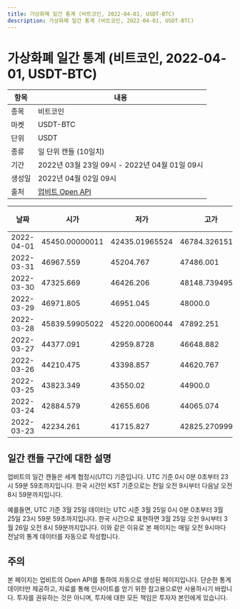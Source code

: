 ```yaml
---
title: 가상화폐 일간 통계 (비트코인, 2022-04-01, USDT-BTC)
description: 가상화폐 일간 통계 (비트코인, 2022-04-01, USDT-BTC)
---
```



가상화폐 일간 통계 (비트코인, 2022-04-01, USDT-BTC)
===

|항목|내용|
|--|--|
|종목|비트코인|
|마켓|USDT-BTC|
|단위|USDT|
|종류|일 단위 캔들 (10일치)|
|기간|2022년 03월 23일 09시 - 2022년 04월 01일 09시|
|생성일|2022년 04월 02일 09시|
|출처|[업비트 Open API](https://docs.upbit.com)|


|날짜|시가|저가|고가|종가|비고|
|--|--|--|--|--|--|
|2022-04-01|45450.00000011|42435.01965524|46784.32615195|46181.558|    |
|2022-03-31|46967.559|45204.767|47486.001|45463.317|    |
|2022-03-30|47325.669|46426.206|48148.73949579|46974.133|    |
|2022-03-29|46971.805|46951.045|48000.0|47325.669|    |
|2022-03-28|45839.59905022|45220.00060044|47892.251|47020.345|    |
|2022-03-27|44377.091|42959.8728|46648.882|46596.865|    |
|2022-03-26|44210.475|43398.857|44620.767|44377.091|    |
|2022-03-25|43823.349|43550.02|44900.0|44210.475|    |
|2022-03-24|42884.579|42655.606|44065.074|43855.485|    |
|2022-03-23|42234.261|41715.827|42825.27099989|42822.076|    |


일간 캔들 구간에 대한 설명
---


업비트의 일간 캔들은 세계 협정시(UTC) 기준입니다. 
UTC 기준 0시 0분 0초부터 23시 59분 59초까지입니다. 
한국 시간인 KST 기준으로는 전일 오전 9시부터 다음날 오전 8시 59분까지입니다. 


예를들면, UTC 기준 3월 25일 데이터는 UTC 시준 3월 25일 0시 0분 0초부터 3월 25일 23시 59분 59초까지입니다. 
한국 시간으로 표현하면 3월 25일 오전 9시부터 3월 26일 오전 8시 59분까지입니다. 
이와 같은 이유로 본 페이지는 매일 오전 9시마다 전날의 통계 데이터를 자동으로 작성합니다. 


주의
---


본 페이지는 업비트의 Open API를 통하여 자동으로 생성된 페이지입니다. 
단순한 통계 데이터만 제공하고, 자료를 통해 인사이트를 얻기 위한 참고용으로만 사용하시기 바랍니다. 
투자를 권유하는 것은 아니며, 투자에 대한 모든 책임은 투자자 본인에게 있습니다. 
